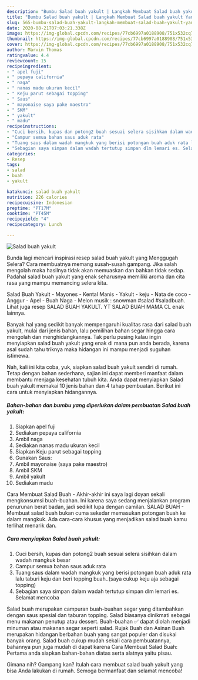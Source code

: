 ```yaml
---
description: "Bumbu Salad buah yakult | Langkah Membuat Salad buah yakult Yang Mudah Dan Praktis"
title: "Bumbu Salad buah yakult | Langkah Membuat Salad buah yakult Yang Mudah Dan Praktis"
slug: 565-bumbu-salad-buah-yakult-langkah-membuat-salad-buah-yakult-yang-mudah-dan-praktis
date: 2020-08-21T07:03:21.338Z
image: https://img-global.cpcdn.com/recipes/77cb6997a0188908/751x532cq70/salad-buah-yakult-foto-resep-utama.jpg
thumbnail: https://img-global.cpcdn.com/recipes/77cb6997a0188908/751x532cq70/salad-buah-yakult-foto-resep-utama.jpg
cover: https://img-global.cpcdn.com/recipes/77cb6997a0188908/751x532cq70/salad-buah-yakult-foto-resep-utama.jpg
author: Marvin Thomas
ratingvalue: 4.4
reviewcount: 15
recipeingredient:
- " apel fuji"
- " pepaya california"
- " naga"
- " nanas madu ukuran kecil"
- " Keju parut sebagai topping"
- " Saus"
- " mayonaise saya pake maestro"
- " SKM"
- " yakult"
- " madu"
recipeinstructions:
- "Cuci bersih, kupas dan potong2 buah sesuai selera sisihkan dalam wadah mangkuk besar"
- "Campur semua bahan saus aduk rata"
- "Tuang saus dalam wadah mangkuk yang berisi potongan buah aduk rata lalu taburi keju dan beri topping buah..(saya cukup keju aja sebagai topping)"
- "Sebagian saya simpan dalam wadah tertutup simpan dlm lemari es. Selamat mencoba"
categories:
- Resep
tags:
- salad
- buah
- yakult

katakunci: salad buah yakult 
nutrition: 226 calories
recipecuisine: Indonesian
preptime: "PT17M"
cooktime: "PT45M"
recipeyield: "4"
recipecategory: Lunch

---
```



![Salad buah yakult](https://img-global.cpcdn.com/recipes/77cb6997a0188908/751x532cq70/salad-buah-yakult-foto-resep-utama.jpg)

Bunda lagi mencari inspirasi resep salad buah yakult yang Menggugah Selera? Cara membuatnya memang susah-susah gampang. Jika salah mengolah maka hasilnya tidak akan memuaskan dan bahkan tidak sedap. Padahal salad buah yakult yang enak seharusnya memiliki aroma dan cita rasa yang mampu memancing selera kita.

Salad Buah Yakult - Mayones - Kental Manis - Yakult - keju - Nata de coco - Anggur - Apel - Buah Naga - Melon musik : snowman #salad #saladbuah. Lihat juga resep SALAD BUAH YAKULT. YT SALAD BUAH MAMA CL enak lainnya.

Banyak hal yang sedikit banyak mempengaruhi kualitas rasa dari salad buah yakult, mulai dari jenis bahan, lalu pemilihan bahan segar hingga cara mengolah dan menghidangkannya. Tak perlu pusing kalau ingin menyiapkan salad buah yakult yang enak di mana pun anda berada, karena asal sudah tahu triknya maka hidangan ini mampu menjadi suguhan istimewa.


Nah, kali ini kita coba, yuk, siapkan salad buah yakult sendiri di rumah. Tetap dengan bahan sederhana, sajian ini dapat memberi manfaat dalam membantu menjaga kesehatan tubuh kita. Anda dapat menyiapkan Salad buah yakult memakai 10 jenis bahan dan 4 tahap pembuatan. Berikut ini cara untuk menyiapkan hidangannya.

<!--inarticleads1-->

##### Bahan-bahan dan bumbu yang diperlukan dalam pembuatan Salad buah yakult:

1. Siapkan  apel fuji
1. Sediakan  pepaya california
1. Ambil  naga
1. Sediakan  nanas madu ukuran kecil
1. Siapkan  Keju parut sebagai topping
1. Gunakan  Saus:
1. Ambil  mayonaise (saya pake maestro)
1. Ambil  SKM
1. Ambil  yakult
1. Sediakan  madu


Cara Membuat Salad Buah - Akhir-akhir ini saya lagi doyan sekali mengkonsumsi buah-buahan. Ini karena saya sedang menjalankan program penurunan berat badan, jadi sedikit lupa dengan camilan. SALAD BUAH - Membuat salad buah bukan cuma sekedar memasukan potongan buah ke dalam mangkuk. Ada cara-cara khusus yang menjadikan salad buah kamu terlihat menarik dan. 

<!--inarticleads2-->

##### Cara menyiapkan Salad buah yakult:

1. Cuci bersih, kupas dan potong2 buah sesuai selera sisihkan dalam wadah mangkuk besar
1. Campur semua bahan saus aduk rata
1. Tuang saus dalam wadah mangkuk yang berisi potongan buah aduk rata lalu taburi keju dan beri topping buah..(saya cukup keju aja sebagai topping)
1. Sebagian saya simpan dalam wadah tertutup simpan dlm lemari es. Selamat mencoba


Salad buah merupakan campuran buah-buahan segar yang ditambahkan dengan saus spesial dan taburan topping. Salad biasanya dinikmati sebagai menu makanan penutup atau dessert. Buah-buahan ✅ dapat diolah menjadi minuman atau makanan segar seperti salad. Rujak Buah dan Asinan Buah merupakan hidangan berbahan buah yang sangat populer dan disukai banyak orang. Salad buah cukup mudah sekali cara pembuatannya, bahannya pun juga mudah di dapat karena Cara Membuat Salad Buah: Pertama anda siapkan bahan-bahan diatas serta alatnya yaitu pisau. 

Gimana nih? Gampang kan? Itulah cara membuat salad buah yakult yang bisa Anda lakukan di rumah. Semoga bermanfaat dan selamat mencoba!
